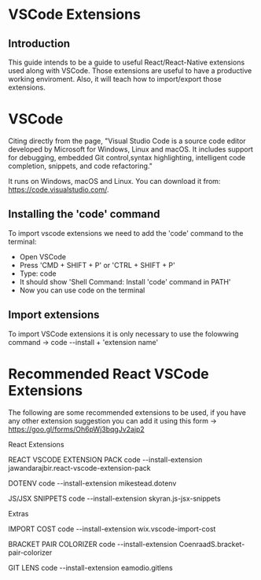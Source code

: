# VSCode Extensions

## Introduction

This guide intends to be a guide to useful React/React-Native extensions used along with VSCode. Those extensions are useful to have a productive working enviroment. Also, it will teach how to import/export those extensions.

# VSCode

Citing directly from the page, "Visual Studio Code is a source code editor developed by Microsoft for Windows, Linux and macOS. It includes support for debugging, embedded Git control,syntax highlighting, intelligent code completion, snippets, and code refactoring." 

It runs on Windows, macOS and Linux. You can download it from: https://code.visualstudio.com/.

## Installing the 'code' command

To import vscode extensions we need to add the 'code' command to the terminal:

- Open VSCode
- Press 'CMD + SHIFT + P' or 'CTRL + SHIFT + P'
- Type: code
- It should show 'Shell Command: Install 'code' command in PATH'
- Now you can use code on the terminal

## Import extensions

To import VSCode extensions it is only necessary to use the folowwing command -> code --install + 'extension name'

# Recommended React VSCode Extensions

The following are some recommended extensions to be used, if you have any other extension suggestion you can add it using this form -> https://goo.gl/forms/Oh6pWj3bqgJv2ajp2

React Extensions

REACT VSCODE EXTENSION PACK
code --install-extension jawandarajbir.react-vscode-extension-pack

DOTENV
code --install-extension mikestead.dotenv

JS/JSX SNIPPETS
code --install-extension skyran.js-jsx-snippets

Extras

IMPORT COST
code --install-extension wix.vscode-import-cost

BRACKET PAIR COLORIZER
code --install-extension CoenraadS.bracket-pair-colorizer

GIT LENS
code --install-extension eamodio.gitlens